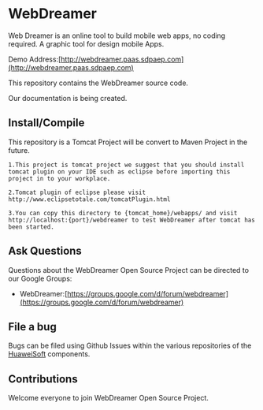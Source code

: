 # WebDreamer

Web Dreamer is an online tool to build mobile web apps, no coding required. A graphic tool for design mobile Apps.

Demo Address:[http://webdreamer.paas.sdpaep.com](http://webdreamer.paas.sdpaep.com)

This repository contains the WebDreamer source code.

Our documentation is being created.

## Install/Compile

This repository is a Tomcat Project will be convert to Maven Project in the future.

```
1.This project is tomcat project we suggest that you should install tomcat plugin on your IDE such as eclipse before importing this project in to your workplace.

2.Tomcat plugin of eclipse please visit http://www.eclipsetotale.com/tomcatPlugin.html

3.You can copy this directory to {tomcat_home}/webapps/ and visit http://localhost:{port}/webdreamer to test WebDreamer after tomcat has been started.
```

## Ask Questions

Questions about the WebDreamer Open Source Project can be directed to our Google Groups:

* WebDreamer:[https://groups.google.com/d/forum/webdreamer](https://groups.google.com/d/forum/webdreamer)

## File a bug

Bugs can be filed using Github Issues within the various repositories of the [HuaweiSoft](http://github.com/HuaweiSoft) components.

## Contributions

Welcome everyone to join WebDreamer Open Source Project.